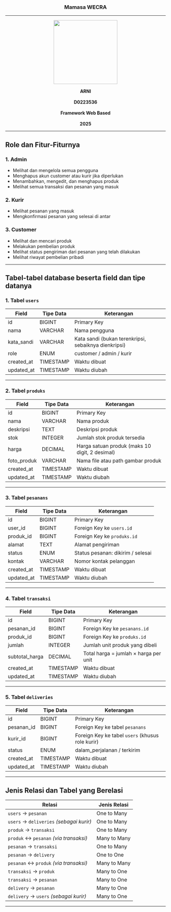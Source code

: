 <h3 align="center">Mamasa WECRA </h3>

---

<p align="center">
  <img src="https://github.com/user-attachments/assets/6ea20b1c-762f-4fc2-98b8-fb3785782673" alt=" " width="200"/>
</p>

<p align="center">
  <strong>ARNI</strong><br/><br/>
  <strong>D0223536</strong><br/><br/>
  <strong>Framework Web Based</strong><br/><br/>
  <strong>2025</strong>
</p>

---
## Role dan Fitur-Fiturnya
### 1. Admin
- Melihat dan mengelola semua pengguna
- Menghapus akun customer atau kurir jika diperlukan
- Menambahkan, mengedit, dan menghapus produk 
- Melihat semua transaksi dan pesanan yang masuk

### 2. Kurir
- Melihat pesanan yang masuk
- Mengkonfirmasi pesanan yang selesai di antar

### 3. Customer
- Melihat dan mencari produk
- Melakukan pembelian produk 
- Melihat status pengiriman dari pesanan yang telah dilakukan
- Melihat riwayat pembelian pribadi

---

## Tabel-tabel database beserta field dan tipe datanya
### 1. Tabel `users`
| Field       | Tipe Data | Keterangan                                           |
| ----------- | --------- | ---------------------------------------------------- |
| id          | BIGINT    | Primary Key                                          |
| nama        | VARCHAR   | Nama pengguna                                        |
| kata_sandi  | VARCHAR   | Kata sandi (bukan terenkripsi, sebaiknya dienkripsi) |
| role        | ENUM      | customer / admin / kurir                             |
| created_at  | TIMESTAMP | Waktu dibuat                                         |
| updated_at  | TIMESTAMP | Waktu diubah                                         |

---

### 2. Tabel `produks`
| Field        | Tipe Data | Keterangan                                     |
| ------------ | --------- | ---------------------------------------------- |
| id           | BIGINT    | Primary Key                                    |
| nama         | VARCHAR   | Nama produk                                    |
| deskripsi    | TEXT      | Deskripsi produk                               |
| stok         | INTEGER   | Jumlah stok produk tersedia                    |
| harga        | DECIMAL   | Harga satuan produk (maks 10 digit, 2 desimal) |
| foto_produk  | VARCHAR   | Nama file atau path gambar produk              |
| created_at   | TIMESTAMP | Waktu dibuat                                   |
| updated_at   | TIMESTAMP | Waktu diubah                                   |

---

### 3. Tabel `pesanans`
| Field       | Tipe Data | Keterangan                        |
| ----------- | --------- | --------------------------------- |
| id          | BIGINT    | Primary Key                       |
| user_id     | BIGINT    | Foreign Key ke `users.id`         |
| produk_id   | BIGINT    | Foreign Key ke `produks.id`       |
| alamat      | TEXT      | Alamat pengiriman                 |
| status      | ENUM      | Status pesanan: dikirim / selesai |
| kontak      | VARCHAR   | Nomor kontak pelanggan            |
| created_at  | TIMESTAMP | Waktu dibuat                      |
| updated_at  | TIMESTAMP | Waktu diubah                      |

---

### 4. Tabel `transaksi`
| Field           | Tipe Data | Keterangan                            |
| --------------- | --------- | ------------------------------------- |
| id              | BIGINT    | Primary Key                           |
| pesanan_id      | BIGINT    | Foreign Key ke `pesanans.id`          |
| produk_id       | BIGINT    | Foreign Key ke `produks.id`           |
| jumlah          | INTEGER   | Jumlah unit produk yang dibeli        |
| subtotal_harga  | DECIMAL   | Total harga = jumlah × harga per unit |
| created_at      | TIMESTAMP | Waktu dibuat                          |
| updated_at      | TIMESTAMP | Waktu diubah                          |

---

### 5. Tabel `deliveries`
| Field       | Tipe Data | Keterangan                                       |
| ----------- | --------- | ------------------------------------------------ |
| id          | BIGINT    | Primary Key                                      |
| pesanan\_id | BIGINT    | Foreign Key ke tabel `pesanans`                  |
| kurir\_id   | BIGINT    | Foreign Key ke tabel `users` (khusus role kurir) |
| status      | ENUM      | dalam\_perjalanan / terkirim                     |
| created\_at | TIMESTAMP | Waktu dibuat                                     |
| updated\_at | TIMESTAMP | Waktu diubah                                     |

---

## Jenis Relasi dan Tabel yang Berelasi

| Relasi                                   | Jenis Relasi |
| ---------------------------------------- | ------------ |
| `users` → `pesanan`                      | One to Many  |
| `users` → `deliveries` *(sebagai kurir)* | One to Many  |
| `produk` → `transaksi`                   | One to Many  |
| `produk` ↔ `pesanan` *(via transaksi)*   | Many to Many |
| `pesanan` → `transaksi`                  | One to Many  |
| `pesanan` → `delivery`                   | One to One   |
| `pesanan` ↔ `produk` *(via transaksi)*   | Many to Many |
| `transaksi` → `produk`                   | Many to One  |
| `transaksi` → `pesanan`                  | Many to One  |
| `delivery` → `pesanan`                   | Many to One  |
| `delivery` → `users` *(sebagai kurir)*   | Many to One  |

---
